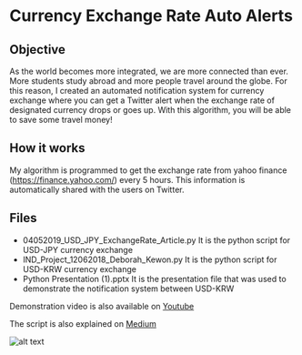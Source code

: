 # Currency Exchange Rate Auto Alerts 

## Objective
As the world becomes more integrated, we are more connected than ever. More students study abroad and more people travel around the globe. 
For this reason, I created an automated notification system for currency exchange where you can get a Twitter alert when the exchange rate of designated currency drops or goes up.
With this algorithm, you will be able to save some travel money!

## How it works
My algorithm is programmed to get the exchange rate from yahoo finance (https://finance.yahoo.com/) every 5 hours. This information is automatically shared with the users on Twitter.  

## Files 
- 04052019_USD_JPY_ExchangeRate_Article.py
It is the python script for USD-JPY currency exchange
- IND_Project_12062018_Deborah_Kewon.py
It is the python script for USD-KRW currency exchange
- Python Presentation (1).pptx
It is the presentation file that was used to demonstrate the notification system between USD-KRW 


Demonstration video is also available on [Youtube](https://pages.github.com/)

The script is also explained on [Medium](https://towardsdatascience.com/how-to-get-twitter-notifications-on-currency-exchange-rate-web-scraping-and-automation-94a7eb240d60)

![alt text](https://miro.medium.com/max/1400/1*Qhxa0wqlNJ47D40XVcwJmQ.png)
